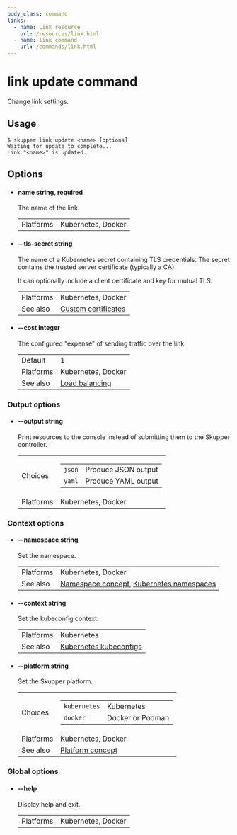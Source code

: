 ```yaml
---
body_class: command
links:
  - name: Link resource
    url: /resources/link.html
  - name: link command
    url: /commands/link.html
---
```


# link update command

<section>

Change link settings.

</section>

<section>

## Usage

~~~ shell
$ skupper link update <name> [options]
Waiting for update to complete...
Link "<name>" is updated.
~~~

</section>

<section>

## Options

- <h4 id="name">name <span class="option-info">string, required</span></h4>

  The name of the link.

  | | |
  |-|-|
  | Platforms | Kubernetes, Docker |
  
- <h4 id="tls-secret">--tls-secret <span class="option-info">string</span></h4>

  The name of a Kubernetes secret containing TLS
  credentials. The secret contains the trusted server
  certificate (typically a CA).
  
  It can optionally include a client certificate and key for
  mutual TLS.

  | | |
  |-|-|
  | Platforms | Kubernetes, Docker |
  | See also | [Custom certificates]({{site_prefix}}) |
  
- <h4 id="cost">--cost <span class="option-info">integer</span></h4>

  The configured "expense" of sending traffic over the
  link.

  | | |
  |-|-|
  | Default | 1 |
  | Platforms | Kubernetes, Docker |
  | See also | [Load balancing]({{site_prefix}}) |
  
### Output options

- <h4 id="output">--output <span class="option-info">string</span></h4>

  Print resources to the console instead of submitting
  them to the Skupper controller.

  | | |
  |-|-|
  | Choices | <table><tr><td><code>json</code></td><td>Produce JSON output</td></tr><tr><td><code>yaml</code></td><td>Produce YAML output</td></tr></table> |
  | Platforms | Kubernetes, Docker |
  
### Context options

- <h4 id="namespace">--namespace <span class="option-info">string</span></h4>

  Set the namespace.

  | | |
  |-|-|
  | Platforms | Kubernetes, Docker |
  | See also | [Namespace concept]({{site_prefix}}/concepts/namespace.html), [Kubernetes namespaces]({{site_prefix}}https://kubernetes.io/docs/concepts/overview/working-with-objects/namespaces/) |
  
- <h4 id="context">--context <span class="option-info">string</span></h4>

  Set the kubeconfig context.

  | | |
  |-|-|
  | Platforms | Kubernetes |
  | See also | [Kubernetes kubeconfigs]({{site_prefix}}https://kubernetes.io/docs/concepts/configuration/organize-cluster-access-kubeconfig/) |
  
- <h4 id="platform">--platform <span class="option-info">string</span></h4>

  Set the Skupper platform.

  | | |
  |-|-|
  | Choices | <table><tr><td><code>kubernetes</code></td><td>Kubernetes</td></tr><tr><td><code>docker</code></td><td>Docker or Podman</td></tr></table> |
  | Platforms | Kubernetes, Docker |
  | See also | [Platform concept]({{site_prefix}}/concepts/platform.html) |
  
### Global options

- <h4 id="help">--help <span class="option-info"></span></h4>

  Display help and exit.

  | | |
  |-|-|
  | Platforms | Kubernetes, Docker |
  
</section>
